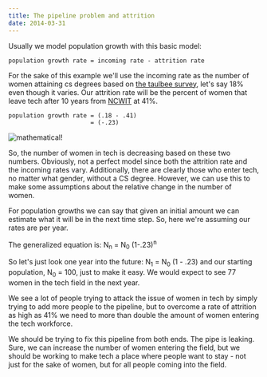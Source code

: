 ```yaml
---
title: The pipeline problem and attrition
date: 2014-03-31
---
```


Usually we model population growth with this basic model:

```
population growth rate = incoming rate - attrition rate
```

For the sake of this example we'll use the incoming rate as the number of women attaining cs degrees based on [the taulbee survey](http://cra.org/resources/taulbee/), let's say 18% even though it varies. Our attrition rate will be the percent of women that leave tech after 10 years from [NCWIT](http://www.ncwit.org/sites/default/files/legacy/pdf/NCWIT_TheFacts_rev2010.pdf) at 41%. 

```
population growth rate = (.18 - .41)
                       = (-.23)
```

![mathematical!](http://unironicallyenthusiasticnerd.files.wordpress.com/2013/10/mathematical.gif)

So, the number of women in tech is decreasing based on these two numbers. Obviously, not a perfect model since both the attrition rate and the incoming rates vary. Additionally, there are clearly those who enter tech, no matter what gender, without a CS degree. However, we can use this to make some assumptions about the relative change in the number of women. 

For population growths we can say that given an initial amount we can estimate what it will be in the next time step. So, here we're assuming our rates are per year. 

The generalized equation is: N<sub>n</sub> = N<sub>0</sub> (1-.23)<sup>n</sup> 

So let's just look one year into the future: N<sub>1</sub> = N<sub>0</sub> (1 - .23)
and our starting population, N<sub>0</sub> = 100, just to make it easy. We would expect to see 77 women in the tech field in the next year.

We see a lot of people trying to attack the issue of women in tech by simply trying to add more people to the pipeline, but to overcome a rate of attrition as high as 41% we need to more than double the amount of women entering the tech workforce. 

We should be trying to fix this pipeline from both ends. The pipe is leaking. Sure, we can increase the number of women entering the field, but we should be working to make tech a place where people want to stay - not just for the sake of women, but for all people coming into the field.  